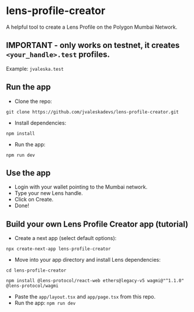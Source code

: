 # lens-profile-creator
A helpful tool to create a Lens Profile on the Polygon Mumbai Network.

## IMPORTANT - only works on testnet, it creates `<your_handle>.test` profiles. 
Example: 
`jvaleska.test`

## Run the app

- Clone the repo:
```
git clone https://github.com/jvaleskadevs/lens-profile-creator.git
```
- Install dependencies:
```
npm install
```
- Run the app:
```
npm run dev
```

## Use the app
- Login with your wallet pointing to the Mumbai network.
- Type your new Lens handle.
- Click on Create.
- Done!

## Build your own Lens Profile Creator app (tutorial)

- Create a next app (select default options):
```
npx create-next-app lens-profile-creator
```
- Move into your app directory and install Lens dependencies:
```
cd lens-profile-creator

npm install @lens-protocol/react-web ethers@legacy-v5 wagmi@"^1.1.0" @lens-protocol/wagmi
```
- Paste the `app/layout.tsx` and `app/page.tsx` from this repo.
- Run the app:
`npm run dev`
